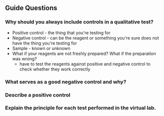 ## Guide Questions
### Why should you always include controls in a qualitative test?
- Positive control - the thing that you're testing for
- Negative control - can be the reagent or something you're sure does not have the thing you're testing for
- Sample - known or unknown
- What if your reagents are not freshly prepared? What if the preparation was wrong?
	- have to test the reagents against positive and negative control to check whether they work correctly
### What serves as a good negative control and why?
### Describe a positive control
### Explain the principle for each test performed in the virtual lab.
